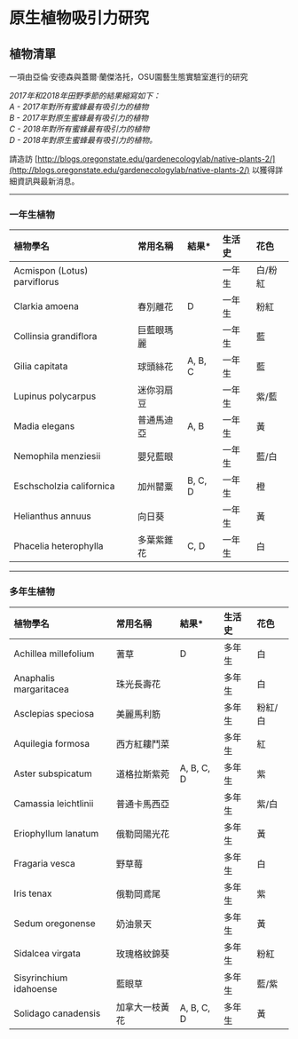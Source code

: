 # 原生植物吸引力研究

## 植物清單

一項由亞倫·安德森與蓋爾·蘭傑洛托，OSU園藝生態實驗室進行的研究

*2017年和2018年田野季節的結果縮寫如下：  
A - 2017年對所有蜜蜂最有吸引力的植物  
B - 2017年對原生蜜蜂最有吸引力的植物  
C - 2018年對所有蜜蜂最有吸引力的植物  
D - 2018年對原生蜜蜂最有吸引力的植物。*

請造訪 [http://blogs.oregonstate.edu/gardenecologylab/native-plants-2/](http://blogs.oregonstate.edu/gardenecologylab/native-plants-2/) 以獲得詳細資訊與最新消息。

---

### 一年生植物

| 植物學名                        | 常用名稱        | 結果*   | 生活史    | 花色         |
| :------------------------------- | :-------------- | :------ | :--------- | :----------- |
| Acmispon (Lotus) parviflorus     |                 |         | 一年生     | 白/粉紅      |
| Clarkia amoena                   | 春別離花        | D       | 一年生     | 粉紅         |
| Collinsia grandiflora            | 巨藍眼瑪麗      |         | 一年生     | 藍           |
| Gilia capitata                   | 球頭絲花        | A, B, C | 一年生     | 藍           |
| Lupinus polycarpus               | 迷你羽扇豆      |         | 一年生     | 紫/藍        |
| Madia elegans                    | 普通馬迪亞      | A, B    | 一年生     | 黃           |
| Nemophila menziesii              | 嬰兒藍眼        |         | 一年生     | 藍/白        |
| Eschscholzia californica         | 加州罌粟        | B, C, D | 一年生     | 橙           |
| Helianthus annuus                | 向日葵          |         | 一年生     | 黃           |
| Phacelia heterophylla            | 多葉紫錐花      | C, D    | 一年生     | 白           |

---

### 多年生植物

| 植物學名                | 常用名稱          | 結果*      | 生活史    | 花色         |
| :---------------------- | :---------------- | :--------- | :--------- | :----------- |
| Achillea millefolium    | 蓍草              | D          | 多年生     | 白           |
| Anaphalis margaritacea  | 珠光長壽花        |            | 多年生     | 白           |
| Asclepias speciosa      | 美麗馬利筋        |            | 多年生     | 粉紅/白      |
| Aquilegia formosa       | 西方紅耬鬥菜      |            | 多年生     | 紅           |
| Aster subspicatum       | 道格拉斯紫菀      | A, B, C, D | 多年生     | 紫           |
| Camassia leichtlinii    | 普通卡馬西亞      |            | 多年生     | 紫/白        |
| Eriophyllum lanatum     | 俄勒岡陽光花      |            | 多年生     | 黃           |
| Fragaria vesca          | 野草莓            |            | 多年生     | 白           |
| Iris tenax              | 俄勒岡鳶尾        |            | 多年生     | 紫           |
| Sedum oregonense        | 奶油景天          |            | 多年生     | 黃           |
| Sidalcea virgata        | 玫瑰格紋錦葵      |            | 多年生     | 粉紅         |
| Sisyrinchium idahoense  | 藍眼草            |            | 多年生     | 藍/紫        |
| Solidago canadensis     | 加拿大一枝黃花    | A, B, C, D | 多年生     | 黃           |
